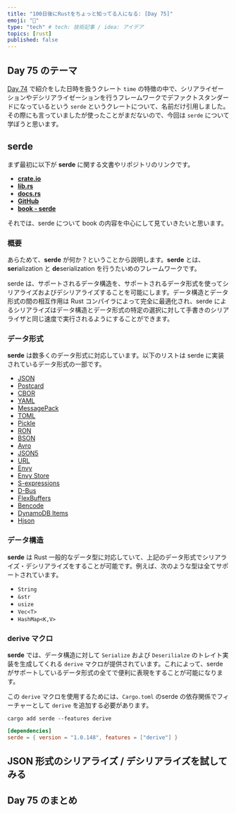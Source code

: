 ```yaml
---
title: "100日後にRustをちょっと知ってる人になる: [Day 75]"
emoji: "🦀"
type: "tech" # tech: 技術記事 / idea: アイデア
topics: [rust]
published: false
---
```

## Day 75 のテーマ

[Day 74](https://zenn.dev/shinyay/articles/hello-rust-day074) で紹介をした日時を扱うクレート `time` の特徴の中で、シリアライゼーションやデシリアライゼーションを行うフレームワークでデファクトスタンダードになっているという `serde` というクレートについて、名前だけ引用しました。その際にも言っていましたが使ったことがまだないので、今回は `serde` について学ぼうと思います。

## serde

まず最初に以下が **serde** に関する文書やリポジトリのリンクです。

- **[crate.io](https://crates.io/crates/serde)**
- **[lib.rs](https://lib.rs/crates/serde)**
- **[docs.rs](https://docs.rs/serde/latest/serde/)**
- **[GitHub](https://github.com/serde-rs/serde/tree/master)**
- **[book - serde](https://serde.rs/)**

それでは、serde について book の内容を中心にして見ていきたいと思います。

### 概要

あらためて、**serde** が何か？ということから説明します。**serde** とは、**ser**ialization と **de**serialization を行うたいめのフレームワークです。

serde は、サポートされるデータ構造を、サポートされるデータ形式を使ってシリアライズおよびデシリアライズすることを可能にします。データ構造とデータ形式の間の相互作用は Rust コンパイラによって完全に最適化され、serde によるシリアライズはデータ構造とデータ形式の特定の選択に対して手書きのシリアライザと同じ速度で実行されるようにすることができます。

### データ形式

**serde** は数多くのデータ形式に対応しています。以下のリストは serde に実装されているデータ形式の一部です。

- [JSON](https://github.com/serde-rs/json)
- [Postcard](https://github.com/jamesmunns/postcard)
- [CBOR](https://github.com/enarx/ciborium)
- [YAML](https://github.com/dtolnay/serde-yaml)
- [MessagePack](https://github.com/3Hren/msgpack-rust)
- [TOML](https://docs.rs/toml)
- [Pickle](https://github.com/birkenfeld/serde-pickle)
- [RON](https://github.com/ron-rs/ron)
- [BSON](https://github.com/mongodb/bson-rust)
- [Avro](https://docs.rs/apache-avro)
- [JSON5](https://github.com/callum-oakley/json5-rs)
- [URL](https://docs.rs/serde_qs)
- [Envy](https://github.com/softprops/envy)
- [Envy Store](https://github.com/softprops/envy-store)
- [S-expressions](https://github.com/rotty/lexpr-rs)
- [D-Bus](https://docs.rs/zvariant)
- [FlexBuffers](https://github.com/google/flatbuffers/tree/master/rust/flexbuffers)
- [Bencode](https://github.com/P3KI/bendy)
- [DynamoDB Items](https://docs.rs/serde_dynamo)
- [Hjson](https://github.com/Canop/deser-hjson)

### データ構造

**serde** は Rust 一般的なデータ型に対応していて、上記のデータ形式でシリアライズ・デシリアライズをすることが可能です。例えば、次のような型は全てサポートされています。

- `String`
- `&str`
- `usize`
- `Vec<T>`
- `HashMap<K,V>`

### derive マクロ

**serde** では、データ構造に対して `Serialize` および `Deserilialze` のトレイト実装を生成してくれる `derive` マクロが提供されています。これによって、serde がサポートしているデータ形式の全てで便利に表現をすることが可能になります。

この `derive` マクロを使用するためには、`Cargo.toml` のserde の依存関係でフィーチャーとして `derive` を追加する必要があります。

```shell
cargo add serde --features derive
```

```toml
[dependencies]
serde = { version = "1.0.148", features = ["derive"] }
```

## JSON 形式のシリアライズ / デシリアライズを試してみる

## Day 75 のまとめ
